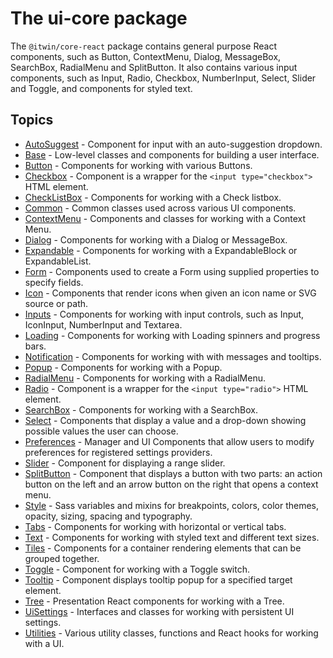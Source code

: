 # The ui-core package

The `@itwin/core-react` package contains general purpose React components, such as Button, ContextMenu, Dialog, MessageBox, SearchBox, RadialMenu and SplitButton.
It also contains various input components, such as Input, Radio, Checkbox, NumberInput, Select, Slider and Toggle, and components for styled text.

## Topics

- [AutoSuggest](./AutoSuggest.md) - Component for input with an auto-suggestion dropdown.
- [Base](./Base.md) - Low-level classes and components for building a user interface.
- [Button](./Button.md) - Components for working with various Buttons.
- [Checkbox](./Checkbox.md) - Component is a wrapper for the `<input type="checkbox">` HTML element.
- [CheckListBox](./CheckListBox.md) - Components for working with a Check listbox.
- [Common](./Common.md) - Common classes used across various UI components.
- [ContextMenu](./ContextMenu.md) - Components and classes for working with a Context Menu.
- [Dialog](./Dialog.md) - Components for working with a Dialog or MessageBox.
- [Expandable](./Expandable.md) - Components for working with a ExpandableBlock or ExpandableList.
- [Form](./Form.md) - Components used to create a Form using supplied properties to specify fields.
- [Icon](./Icon.md) - Components that render icons when given an icon name or SVG source or path.
- [Inputs](./Inputs.md) - Components for working with input controls, such as Input, IconInput, NumberInput and Textarea.
- [Loading](./Loading.md) - Components for working with Loading spinners and progress bars.
- [Notification](./Notification.md) - Components for working with with messages and tooltips.
- [Popup](./Popup.md) - Components for working with a Popup.
- [RadialMenu](./RadialMenu.md) - Components for working with a RadialMenu.
- [Radio](./Radio.md) - Component is a wrapper for the `<input type="radio">` HTML element.
- [SearchBox](./SearchBox.md) - Components for working with a SearchBox.
- [Select](./Select.md) - Components that display a value and a drop-down showing possible values the user can choose.
- [Preferences](./Preferences.md) -  Manager and UI Components that allow users to modify preferences for registered settings providers.
- [Slider](./Slider.md) - Component for displaying a range slider.
- [SplitButton](./SplitButton.md) - Component that displays a button with two parts:
an action button on the left and an arrow button on the right that opens a context menu.
- [Style](./Style.md) - Sass variables and mixins for breakpoints, colors, color themes, opacity, sizing, spacing and typography.
- [Tabs](./Tabs.md) - Components for working with horizontal or vertical tabs.
- [Text](./Text.md) - Components for working with styled text and different text sizes.
- [Tiles](./Tiles.md) - Components for a container rendering elements that can be grouped together.
- [Toggle](./Toggle.md) - Component for working with a Toggle switch.
- [Tooltip](./Tooltip.md) - Component displays tooltip popup for a specified target element.
- [Tree](./Tree.md) - Presentation React components for working with a Tree.
- [UiSettings](./UiSettings.md) - Interfaces and classes for working with persistent UI settings.
- [Utilities](./Utilities.md) - Various utility classes, functions and React hooks for working with a UI.
